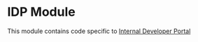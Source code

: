 # IDP Module

This module contains code specific to [Internal Developer Portal](https://harness.atlassian.net/wiki/spaces/IDP/pages/21189526493/Homepage+IDP)
